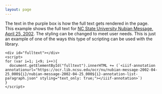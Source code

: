 ```yaml
---
layout: page
---
```

<script src="{{site.url}}{{site.baseurl}}/dist/annona.js"></script>
<link rel="stylesheet" type="text/css" href="{{site.url}}{{site.baseurl}}/dist/annona.css">

The text in the purple box is how the full text gets rendered in the page. This example shows the full text for [NC State University Nubian Message, April 25, 2002](https://d.lib.ncsu.edu/collections/catalog/nubian-message-2002-04-25/). The styling can be changed to meet user needs. This is just an example of one of the ways this type of scripting can be used with the library.

```
<div id="fulltext"></div>
<script>
for (var i=1; i<9; i++){
  document.getElementById("fulltext").innerHTML += (`<iiif-annotation annotationurl="https://ocr.lib.ncsu.edu/ocr/nu/nubian-message-2002-04-25_000${i}/nubian-message-2002-04-25_000${i}-annotation-list-paragraph.json" styling="text_only: true;"></iiif-annotation>`)
}
</script>
```
<div id="fulltext"></div>
<iiifannotation annotationurl="https://annotations.libcrowds.com/annotations/playbills-results/?page=0"></iiifannotation>
<script>
for (var i=1; i<9; i++){
  document.getElementById("fulltext").innerHTML += (`<iiif-annotation annotationurl="https://ocr.lib.ncsu.edu/ocr/nu/nubian-message-2002-04-25_000${i}/nubian-message-2002-04-25_000${i}-annotation-list-paragraph.json" styling="text_only: true;"></iiif-annotation>`)
}
</script>
